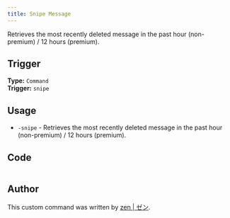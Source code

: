 ```yaml
---
title: Snipe Message
---
```


Retrieves the most recently deleted message in the past hour (non-premium) / 12 hours (premium).

## Trigger

**Type:** `Command`<br />
**Trigger:** `snipe`

## Usage

- `-snipe` - Retrieves the most recently deleted message in the past hour (non-premium) / 12 hours (premium).

## Code

```gotmpl file=../../../src/utilities/snipe.go.tmpl

```

## Author

This custom command was written by [zen | ゼン](https://github.com/z3nn13).
